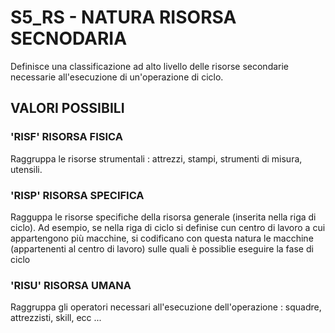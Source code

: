 # S5_RS     -  NATURA RISORSA SECNODARIA
Definisce una classificazione ad alto livello delle risorse secondarie necessarie all'esecuzione di un'operazione di
ciclo.

## VALORI POSSIBILI

### 'RISF' RISORSA FISICA
Raggruppa le risorse strumentali :  attrezzi, stampi, strumenti di misura, utensili.

### 'RISP' RISORSA SPECIFICA
Ragguppa le risorse specifiche della risorsa generale (inserita nella riga di ciclo).
Ad esempio, se nella riga di ciclo si definise cun centro di lavoro a cui appartengono più macchine, si codificano con
questa natura le macchine (appartenenti al centro di lavoro) sulle quali è possiblie eseguire la fase di ciclo

### 'RISU' RISORSA UMANA
Raggruppa gli operatori necessari all'esecuzione dell'operazione :  squadre, attrezzisti, skill, ecc ...
